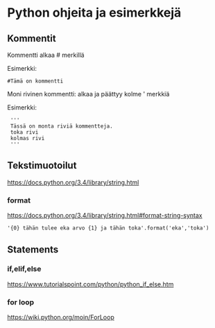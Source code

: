 # Python ohjeita ja esimerkkejä

## Kommentit

Kommentti alkaa # merkillä

Esimerkki:

    #Tämä on kommentti

Moni rivinen kommentti:   alkaa ja päättyy kolme ' merkkiä

Esimerkki:

     '''
     Tässä on monta riviä kommentteja.
     toka rivi
     kolmas rivi
     '''

## Tekstimuotoilut

https://docs.python.org/3.4/library/string.html

### format

https://docs.python.org/3.4/library/string.html#format-string-syntax

    '{0} tähän tulee eka arvo {1} ja tähän toka'.format('eka','toka')

## Statements

### if,elif,else

 https://www.tutorialspoint.com/python/python_if_else.htm

### for loop

https://wiki.python.org/moin/ForLoop
